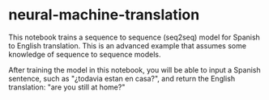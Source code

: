 # neural-machine-translation

This notebook trains a sequence to sequence (seq2seq) model for Spanish to English translation. This is an advanced example that assumes some knowledge of sequence to sequence models.

After training the model in this notebook, you will be able to input a Spanish sentence, such as "¿todavia estan en casa?", and return the English translation: "are you still at home?"

